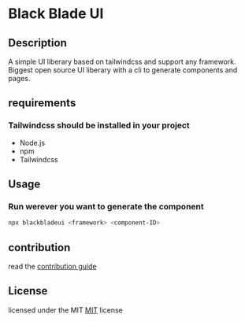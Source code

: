 # Black Blade UI

## Description

A simple UI liberary based on tailwindcss and support any framework.
Biggest open source UI liberary with a cli to generate components and pages.

## requirements

### Tailwindcss should be installed in your project

- Node.js
- npm
- Tailwindcss

## Usage

### Run werever you want to generate the component

```bash
npx blackbladeui <framework> <component-ID>
```

## contribution

read the [contribution guide](./docs/CONTRIBUTING.md)

## License

licensed under the MIT [MIT](./LICENSE) license
